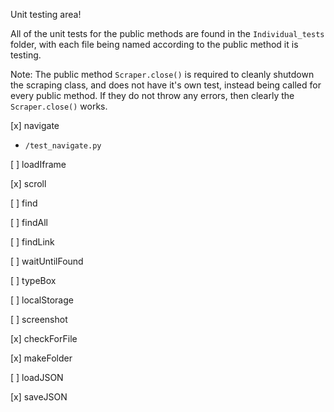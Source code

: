 Unit testing area!

All of the unit tests for the public methods are found in the `Individual_tests` folder, with each file being named according to the public method it is testing.

Note: The public method `Scraper.close()` is required to cleanly shutdown the scraping class, and does not have it's own test, instead being called for every public method. If they do not throw any errors, then clearly the `Scraper.close()` works.

[x] navigate
- `/test_navigate.py`

[ ] loadIframe

[x] scroll

[ ] find

[ ] findAll

[ ] findLink

[ ] waitUntilFound

[ ] typeBox

[ ] localStorage

[ ] screenshot

[x] checkForFile

[x] makeFolder

[ ] loadJSON

[x] saveJSON